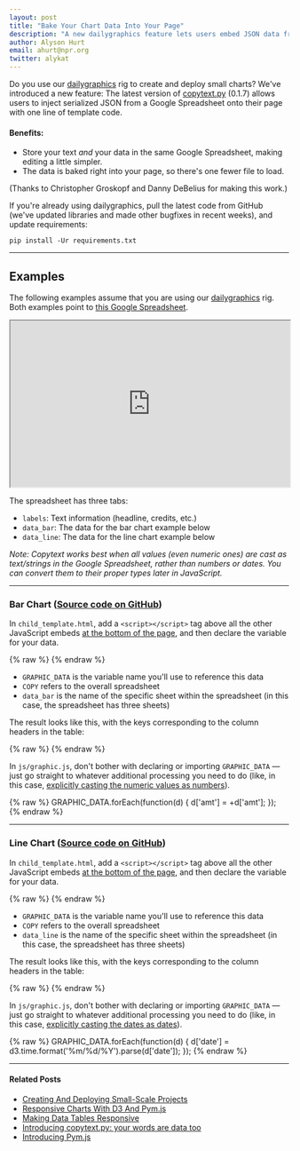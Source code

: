 ```yaml
---
layout: post
title: "Bake Your Chart Data Into Your Page"
description: "A new dailygraphics feature lets users embed JSON data from a Google Spreadsheet."
author: Alyson Hurt
email: ahurt@npr.org
twitter: alykat
---
```


Do you use our [dailygraphics](http://blog.apps.npr.org/2014/05/27/dailygraphics.html) rig to create and deploy small charts? We've introduced a new feature: The latest version of [copytext.py](https://github.com/nprapps/copytext) (0.1.7) allows users to inject serialized JSON from a Google Spreadsheet onto their page with one line of template code.

#### Benefits:

* Store your text _and_ your data in the same Google Spreadsheet, making editing a little simpler.
* The data is baked right into your page, so there's one fewer file to load.

(Thanks to Christopher Groskopf and Danny DeBelius for making this work.)

If you're already using dailygraphics, pull the latest code from GitHub (we've updated libraries and made other bugfixes in recent weeks), and update requirements:

    pip install -Ur requirements.txt

----------

## Examples

The following examples assume that you are using our [dailygraphics](http://blog.apps.npr.org/2014/05/27/dailygraphics.html) rig. Both examples point to [this Google Spreadsheet](https://docs.google.com/spreadsheets/d/18HIRf1ZSWbK1od50DiwBbsiBlrp63DuEt4nIImWU5zA/edit?usp=sharing).

<iframe src="https://docs.google.com/spreadsheets/d/18HIRf1ZSWbK1od50DiwBbsiBlrp63DuEt4nIImWU5zA/pubhtml?widget=true&amp;headers=false" style="width: 100%; height: 300px;"></iframe>

The spreadsheet has three tabs:

* ```labels```: Text information (headline, credits, etc.)
* ```data_bar```: The data for the bar chart example below
* ```data_line```: The data for the line chart example below

_Note: Copytext works best when all values (even numeric ones) are cast as text/strings in the Google Spreadsheet, rather than numbers or dates. You can convert them to their proper types later in JavaScript._

----------

### Bar Chart ([Source code on GitHub](https://github.com/nprapps/nprapps.github.com/tree/master/examples/test-json-object-bar/))

<div id="responsive-embed-test-json-object-bar"></div>
<script src="http://apps.npr.org/dailygraphics/graphics/test-json-object-bar/js/lib/pym.js" type="text/javascript"></script>
<script type="text/javascript">
    var pymParentBar = new pym.Parent(
        'responsive-embed-test-json-object-bar',
        'http://apps.npr.org/dailygraphics/graphics/test-json-object-bar/child.html',
        {}
    );
</script>

In ```child_template.html```, add a ```<script></script>``` tag above all the other JavaScript embeds [at the bottom of the page](https://github.com/nprapps/nprapps.github.com/blob/master/examples/test-json-object-bar/child_template.html#L154-L156), and then declare the variable for your data.

{% raw %}
    <script type="text/javascript">
        var GRAPHIC_DATA = {{ COPY.data_bar.json() }};
    </script>
{% endraw %}

* ```GRAPHIC_DATA``` is the variable name you'll use to reference this data
* ```COPY``` refers to the overall spreadsheet
* ```data_bar``` is the name of the specific sheet within the spreadsheet (in this case, the spreadsheet has three sheets)

The result looks like this, with the keys corresponding to the column headers in the table:

{% raw %}
    <script type="text/javascript">
        var GRAPHIC_DATA = [{"label": "Alabama", "amt": "2", "null": null}, {"label": "Alaska", "amt": "4", "null": null}, {"label": "Arizona", "amt": "6", "null": null}, {"label": "Arkansas", "amt": "8", "null": null}, {"label": "California", "amt": "10", "null": null}, {"label": "Colorado", "amt": "12", "null": null}, {"label": "Connecticut", "amt": "14", "null": null}];
    </script>
{% endraw %}

In ```js/graphic.js```, don't bother with declaring or importing ```GRAPHIC_DATA``` — just go straight to whatever additional processing you need to do (like, in this case, [explicitly casting the numeric values as numbers](https://github.com/nprapps/nprapps.github.com/blob/master/examples/test-json-object-bar/js/graphic.js#L29-L46)).

{% raw %}
    GRAPHIC_DATA.forEach(function(d) {
        d['amt'] = +d['amt'];
    });
{% endraw %}

----------

### Line Chart ([Source code on GitHub](https://github.com/nprapps/nprapps.github.com/tree/master/examples/test-json-object-line/))

<div id="responsive-embed-test-json-object-line"></div>
<script src="http://apps.npr.org/dailygraphics/graphics/test-json-object-line/js/lib/pym.js" type="text/javascript"></script>
<script type="text/javascript">
    var pymParentLine = new pym.Parent(
        'responsive-embed-test-json-object-line',
        'http://apps.npr.org/dailygraphics/graphics/test-json-object-line/child.html',
        {}
    );
</script>

In ```child_template.html```, add a ```<script></script>``` tag above all the other JavaScript embeds [at the bottom of the page](https://github.com/nprapps/nprapps.github.com/blob/master/examples/test-json-object-line/child_template.html#L136-L138), and then declare the variable for your data.

{% raw %}
    <script type="text/javascript">
        var GRAPHIC_DATA = {{ COPY.data_line.json() }};
    </script>
{% endraw %}

* ```GRAPHIC_DATA``` is the variable name you'll use to reference this data
* ```COPY``` refers to the overall spreadsheet
* ```data_line``` is the name of the specific sheet within the spreadsheet (in this case, the spreadsheet has three sheets)

The result looks like this, with the keys corresponding to the column headers in the table:

{% raw %}
    <script type="text/javascript">
        var GRAPHIC_DATA = [{"date": "1/1/1989", "One": "1.84", "Two": "3.86", "Three": "5.80", "Four": "2.76"}, {"date": "4/1/1989", "One": "1.85", "Two": "3.89", "Three": "5.83", "Four": "2.78"}, {"date": "7/1/1989", "One": "1.87", "Two": "3.93", "Three": "5.89", "Four": "2.81"}, {"date": "10/1/1989", "One": "1.88", "Two": "3.95", "Three": "5.92", "Four": "2.82"} ... [and so on] ...;
    </script>
{% endraw %}

In ```js/graphic.js```, don't bother with declaring or importing ```GRAPHIC_DATA``` — just go straight to whatever additional processing you need to do (like, in this case, [explicitly casting the dates as dates](https://github.com/nprapps/nprapps.github.com/blob/master/examples/test-json-object-line/js/graphic.js#L31-L33)).

{% raw %}
    GRAPHIC_DATA.forEach(function(d) {
        d['date'] = d3.time.format('%m/%d/%Y').parse(d['date']);
    });
{% endraw %}

----------

#### Related Posts

* [Creating And Deploying Small-Scale Projects](http://blog.apps.npr.org/2014/05/27/dailygraphics.html)
* [Responsive Charts With D3 And Pym.js](http://blog.apps.npr.org/2014/05/19/responsive-charts.html)
* [Making Data Tables Responsive](http://blog.apps.npr.org/2014/05/09/responsive-data-tables.html)
* [Introducing copytext.py: your words are data too](http://blog.apps.npr.org/2014/04/21/introducing-copytext-py.html)
* [Introducing Pym.js](https://source.opennews.org/en-US/articles/introducing-pym/)